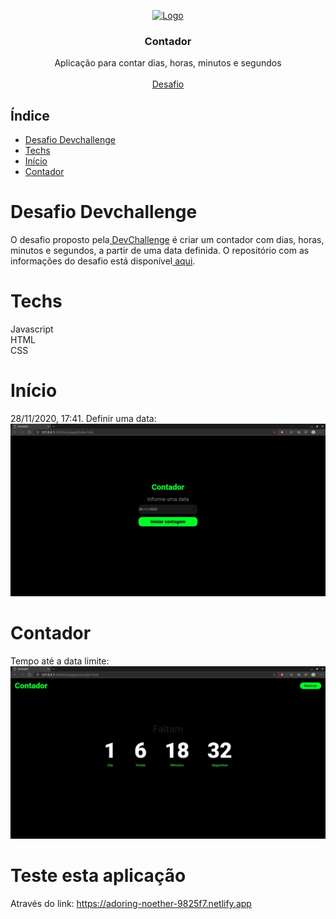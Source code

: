 <p align="center">
  <a href="http://www.freepik.com">
    <img src="https://i.ibb.co/RzmJtXK/mockuper-5.png" alt="Logo" width="350" height="250">
  </a>

  <h3 align="center">Contador</h3>

  <p align="center">
    Aplicação para contar dias, horas, minutos e segundos
       <br />
    <br />
    <a href="https://github.com/Lorenalgm/contador">Desafio</a>
  </p>
</p>

## Índice

* [Desafio Devchallenge](#desafio-devchallenge) 
* [Techs](#techs)
* [Início](#início)
* [Contador](#contador)


# Desafio Devchallenge
O desafio proposto pela<a href="https://devchallenge.now.sh/"> DevChallenge</a> é criar um contador com dias, horas, minutos e segundos, a partir de uma data definida. O repositório com as informações do desafio está disponível<a href="https://github.com/Lorenalgm/contador"> aqui</a>.

# Techs
Javascript<br>
HTML<br>
CSS<br>

# Início
28/11/2020, 17:41. 
Definir uma data:
<img src="./design/index.jpeg">

# Contador
Tempo até a data limite:
<img src="./design/contador.jpeg">

# Teste esta aplicação
Através do link: https://adoring-noether-9825f7.netlify.app